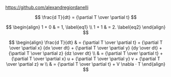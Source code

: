 https://github.com/alexandregiordanelli

$$
\frac{d T}{dt}  = {\partial T  \over \partial t}
$$

$$
\begin{align}
1 + 0 & = 1, \label{eq1} \\
1 + 1 & = 2. \label{eq2}
\end{align}
$$

$$
\begin{align}
\frac{d T}{dt} & = {\partial T  \over \partial t} +
  {\partial T  \over \partial x} {dx \over dt} +
  {\partial T  \over \partial y} {dy \over dt} +
  {\partial T  \over \partial z} {dz \over dt}   \\  
  & = {\partial T  \over \partial t} +
  {\partial T  \over \partial x} u +
  {\partial T  \over \partial y} v +
  {\partial T  \over \partial z} w \\
  & = {\partial T  \over \partial t} + V \nabla · T
\end{align}
$$

